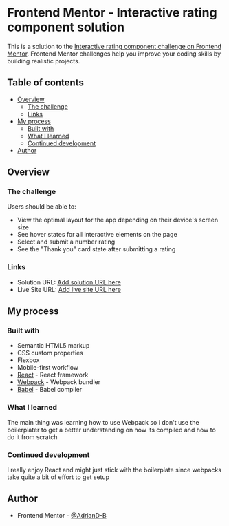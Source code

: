 # Frontend Mentor - Interactive rating component solution

This is a solution to the [Interactive rating component challenge on Frontend Mentor](https://www.frontendmentor.io/challenges/interactive-rating-component-koxpeBUmI). Frontend Mentor challenges help you improve your coding skills by building realistic projects. 

## Table of contents

- [Overview](#overview)
  - [The challenge](#the-challenge)
  - [Links](#links)
- [My process](#my-process)
  - [Built with](#built-with)
  - [What I learned](#what-i-learned)
  - [Continued development](#continued-development)
- [Author](#author)

## Overview

### The challenge

Users should be able to:

- View the optimal layout for the app depending on their device's screen size
- See hover states for all interactive elements on the page
- Select and submit a number rating
- See the "Thank you" card state after submitting a rating

### Links

- Solution URL: [Add solution URL here](https://your-solution-url.com)
- Live Site URL: [Add live site URL here](https://your-live-site-url.com)

## My process

### Built with

- Semantic HTML5 markup
- CSS custom properties
- Flexbox
- Mobile-first workflow
- [React](https://reactjs.org/) - React framework
- [Webpack](https://webpack.js.org/) - Webpack bundler
- [Babel](https://babeljs.io/) - Babel compiler

### What I learned

The main thing was learning how to use Webpack so i don't use the boilerplater to get a better understanding on how its compiled and how to do it from scratch

### Continued development

I really enjoy React and might just stick with the boilerplate since webpacks take quite a bit of effort to get setup

## Author

- Frontend Mentor - [@AdrianD-B](https://www.frontendmentor.io/profile/AdrianD-B)

